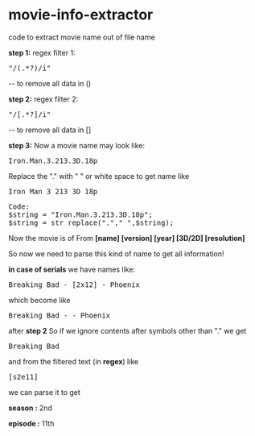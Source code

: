 movie-info-extractor
====================

code to extract movie name out of file name

**step 1:** regex filter 1: <pre>"/\(.*?\)/i"</pre>   -- to remove all data in ()

**step 2:** regex filter 2: <pre>"/\[.*?\]/i"</pre>   -- to remove all data in []

**step 3:** Now a movie name may look like:
<pre>Iron.Man.3.213.3D.18p</pre>

Replace the "." with " " or white space to get name like
<pre>Iron Man 3 213 3D 18p</pre>
<pre>
Code:
$string = "Iron.Man.3.213.3D.18p";
$string = str_replace("."," ",$string);
</pre>

Now the movie is of From **[name] [version] [year] [3D/2D] [resolution]**

So now we need to parse this kind of name to get all information!


**in case of serials** we have names like:
<pre>Breaking Bad - [2x12] - Phoenix</pre>
which become like
<pre>Breaking Bad - - Phoenix</pre>
after **step 2**
So if we ignore contents after symbols other than "." we get
<pre>Breaking Bad</pre>
and from the filtered text (in **regex**) like
<pre>[s2e11]</pre>
we can parse it to get

**season :** 2nd

**episode :** 11th

